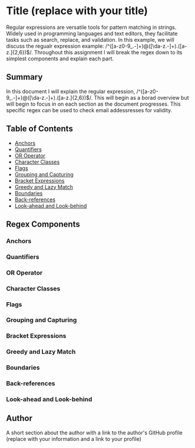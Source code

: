 # Title (replace with your title)

Regular expressions are versatile tools for pattern matching in strings. Widely used in programming languages and text editors, they facilitate tasks such as search, replace, and validation. In this example, we will discuss the regualr expression example: /^([a-z0-9_.-]+)@([\da-z.-]+).([a-z.]{2,6})$/. Throughout this assignment I will break the regex down to its simplest components and explain each part.

## Summary

In this document I will explain the regular expression, /^([a-z0-9_.-]+)@([\da-z.-]+).([a-z.]{2,6})$/. This will begin as a borad overview but will begin to focus in on each section as the document progresses. This specific regex can be used to check email addessresses for validity.

## Table of Contents

- [Anchors](#anchors)
- [Quantifiers](#quantifiers)
- [OR Operator](#or-operator)
- [Character Classes](#character-classes)
- [Flags](#flags)
- [Grouping and Capturing](#grouping-and-capturing)
- [Bracket Expressions](#bracket-expressions)
- [Greedy and Lazy Match](#greedy-and-lazy-match)
- [Boundaries](#boundaries)
- [Back-references](#back-references)
- [Look-ahead and Look-behind](#look-ahead-and-look-behind)

## Regex Components

### Anchors

### Quantifiers

### OR Operator

### Character Classes

### Flags

### Grouping and Capturing

### Bracket Expressions

### Greedy and Lazy Match

### Boundaries

### Back-references

### Look-ahead and Look-behind

## Author

A short section about the author with a link to the author's GitHub profile (replace with your information and a link to your profile)